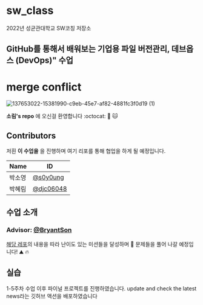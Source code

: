 # sw_class
2022년 성균관대학교 SW코칭 저장소

## GitHub를 통해서 배워보는 기업용 파일 버전관리, 데브옵스 (DevOps)" 수업
# merge conflict

![137653022-15381990-c9eb-45e7-af82-4881fc3f0d19 (1)](https://user-images.githubusercontent.com/5396174/172204919-9ffb3993-1670-492e-a739-2efc25f9e8c3.gif)


**소림's repo** 에 오신걸 환영합니다 :octocat: 🐙 🐱

## Contributors
저흰 **이 수업을** 을 진행하며 여기 리포를 통해 협업을 하게 될 예정입니다.

| Name | ID |
| ---- | -- |
| 박소영 | [@s0y0ung](https://github.com/s0y0ung) |
| 박혜림 | [@djc06048](https://github.com/djc06048) |

## 수업 소개
### Advisor: [@BryantSon](https://github.com/bryantson)
[해당 레포](https://github.com/BryantSon-Class/Week1-GitHubClass-SKG)의 내용을 따라 난이도 있는 미션들을 달성하며 🏃 문제들을 풀어 나갈 예정입니다! ⛰️ 🔥

## 실습
1-5주차 수업 이후 파이널 프로젝트를 진행하였습니다.
update and check the latest news라는 깃허브 액션을 배포하였습니다

